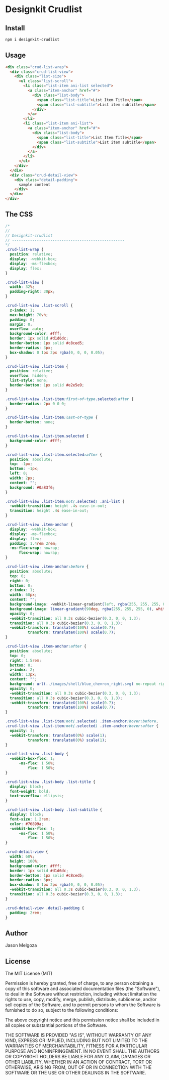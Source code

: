 # Designkit Crudlist

## Install

```bash
npm i designkit-crudlist
```

## Usage

```html
<div class="crud-list-wrap">
  <div class="crud-list-view">
    <div class="list-size">
      <ul class="list-scroll">
        <li class="list-item ani-list selected">
          <a class="item-anchor" href="#">
            <div class="list-body">
              <span class="list-title">List Item Title</span>
              <span class="list-subtitle">List item subtitle</span>
            </div>
          </a>
        </li>
        <li class="list-item ani-list">
          <a class="item-anchor" href="#">
            <div class="list-body">
              <span class="list-title">List Item Title</span>
              <span class="list-subtitle">List item subtitle</span>
            </div>
          </a>
        </li>
      </ul>
    </div>
  </div>
  <div class="crud-detail-view">
    <div class="detail-padding">
      sample content
    </div>
  </div>
</div>
```

## The CSS

```css
/*
//
// Designkit-crudlist
// --------------------------------------------------
*/
.crud-list-wrap {
  position: relative;
  display: -webkit-box;
  display: -ms-flexbox;
  display: flex;
}

.crud-list-view {
  width: 32%;
  padding-right: 30px;
}

.crud-list-view .list-scroll {
  z-index: 1;
  max-height: 70vh;
  padding: 0;
  margin: 0;
  overflow: auto;
  background-color: #fff;
  border: 1px solid #d1d6dc;
  border-bottom: 1px solid #c8ced5;
  border-radius: 3px;
  box-shadow: 0 1px 2px rgba(0, 0, 0, 0.05);
}

.crud-list-view .list-item {
  position: relative;
  overflow: hidden;
  list-style: none;
  border-bottom: 1px solid #e2e5e9;
}

.crud-list-view .list-item:first-of-type.selected:after {
  border-radius: 2px 0 0 0;
}

.crud-list-view .list-item:last-of-type {
  border-bottom: none;
}

.crud-list-view .list-item.selected {
  background-color: #fff;
}

.crud-list-view .list-item.selected:after {
  position: absolute;
  top: -1px;
  bottom: -1px;
  left: 0;
  width: 2px;
  content: "";
  background: #0a83f6;
}

.crud-list-view .list-item:not(.selected) .ani-list {
  -webkit-transition: height .4s ease-in-out;
  transition: height .4s ease-in-out;
}

.crud-list-view .item-anchor {
  display: -webkit-box;
  display: -ms-flexbox;
  display: flex;
  padding: 1.4rem 2rem;
  -ms-flex-wrap: nowrap;
      flex-wrap: nowrap;
}

.crud-list-view .item-anchor:before {
  position: absolute;
  top: 0;
  right: 0;
  bottom: 0;
  z-index: 1;
  width: 60px;
  content: "";
  background-image: -webkit-linear-gradient(left, rgba(255, 255, 255, 0), white 30%);
  background-image: linear-gradient(90deg, rgba(255, 255, 255, 0), white 30%);
  opacity: 0;
  -webkit-transition: all 0.3s cubic-bezier(0.3, 0, 0, 1.3);
  transition: all 0.3s cubic-bezier(0.3, 0, 0, 1.3);
  -webkit-transform: translateX(100%) scale(0.7);
          transform: translateX(100%) scale(0.7);
}

.crud-list-view .item-anchor:after {
  position: absolute;
  top: 0;
  right: 1.5rem;
  bottom: 0;
  z-index: 2;
  width: 13px;
  content: "";
  background: url(../images/shell/blue_chevron_right.svg) no-repeat right center transparent;
  opacity: 0;
  -webkit-transition: all 0.3s cubic-bezier(0.3, 0, 0, 1.3);
  transition: all 0.3s cubic-bezier(0.3, 0, 0, 1.3);
  -webkit-transform: translateX(100%) scale(0.7);
          transform: translateX(100%) scale(0.7);
}

.crud-list-view .list-item:not(.selected) .item-anchor:hover:before,
.crud-list-view .list-item:not(.selected) .item-anchor:hover:after {
  opacity: 1;
  -webkit-transform: translateX(0%) scale(1);
          transform: translateX(0%) scale(1);
}

.crud-list-view .list-body {
  -webkit-box-flex: 1;
      -ms-flex: 1 50%;
          flex: 1 50%;
}

.crud-list-view .list-body .list-title {
  display: block;
  font-weight: bold;
  text-overflow: ellipsis;
}

.crud-list-view .list-body .list-subtitle {
  display: block;
  font-size: 1.2rem;
  color: #76899a;
  -webkit-box-flex: 1;
      -ms-flex: 1 50%;
          flex: 1 50%;
}

.crud-detail-view {
  width: 68%;
  height: 100%;
  background-color: #fff;
  border: 1px solid #d1d6dc;
  border-bottom: 1px solid #c8ced5;
  border-radius: 3px;
  box-shadow: 0 1px 2px rgba(0, 0, 0, 0.05);
  -webkit-transition: all 0.3s cubic-bezier(0.3, 0, 0, 1.3);
  transition: all 0.3s cubic-bezier(0.3, 0, 0, 1.3);
}

.crud-detail-view .detail-padding {
  padding: 2rem;
}
```

## Author

Jason Melgoza

## License

The MIT License (MIT)

Permission is hereby granted, free of charge, to any person obtaining a copy of this software and associated documentation files (the "Software"), to deal in the Software without restriction, including without limitation the rights to use, copy, modify, merge, publish, distribute, sublicense, and/or sell copies of the Software, and to permit persons to whom the Software is furnished to do so, subject to the following conditions:

The above copyright notice and this permission notice shall be included in all copies or substantial portions of the Software.

THE SOFTWARE IS PROVIDED "AS IS", WITHOUT WARRANTY OF ANY KIND, EXPRESS OR IMPLIED, INCLUDING BUT NOT LIMITED TO THE WARRANTIES OF MERCHANTABILITY, FITNESS FOR A PARTICULAR PURPOSE AND NONINFRINGEMENT. IN NO EVENT SHALL THE AUTHORS OR COPYRIGHT HOLDERS BE LIABLE FOR ANY CLAIM, DAMAGES OR OTHER LIABILITY, WHETHER IN AN ACTION OF CONTRACT, TORT OR OTHERWISE, ARISING FROM, OUT OF OR IN CONNECTION WITH THE SOFTWARE OR THE USE OR OTHER DEALINGS IN THE SOFTWARE.
